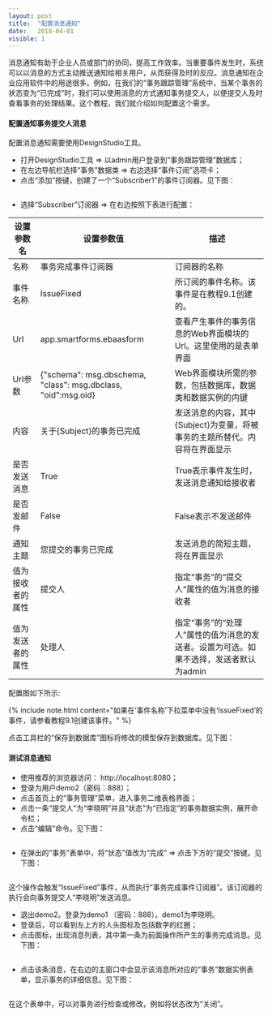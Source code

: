 ```yaml
---
layout: post
title:  "配置消息通知"
date:   2018-04-01
visible: 1
---
```


消息通知有助于企业人员或部门的协同，提高工作效率。当重要事件发生时，系统可以以消息的方式主动推送通知给相关用户，从而获得及时的反应。消息通知在企业应用软件中的用途很多。例如，在我们的“事务跟踪管理”系统中，当某个事务的状态变为“已完成”时，我们可以使用消息的方式通知事务提交人，以便提交人及时查看事务的处理结果。这个教程，我们就介绍如何配置这个需求。

#### 配置通知事务提交人消息

配置消息通知需要使用DesignStudio工具。

* 打开DesignStudio工具 => 以admin用户登录到“事务跟踪管理”数据库；
* 在左边导航栏选择“事务”数据类 => 右边选择“事件订阅”选项卡；
* 点击“添加”按键，创建了一个“Subscriber1”的事件订阅器。见下图：

<img src="{{'/assets/img/2018-4-1-创建事件订阅器.png' | prepend: site.baseurl }}" alt="">

* 选择“Subscriber”订阅器 => 在右边按照下表进行配置：

| 设置参数名 | 设置参数值 | 描述 |
|-------|--------|---------|
| 名称 | 事务完成事件订阅器 | 订阅器的名称 |
| 事件名称 | IssueFixed | 所订阅的事件名称。该事件是在教程9.1创建的。 |
| Url | app.smartforms.ebaasform | 查看产生事件的事务信息的Web界面模块的Url。这里使用的是表单界面 |
| Url参数 | {"schema": msg.dbschema, "class": msg.dbclass, "oid":msg.oid} | Web界面模块所需的参数，包括数据库，数据类和数据实例的内键 |
| 内容 | 关于{Subject}的事务已完成 | 发送消息的内容，其中{Subject}为变量，将被事务的主题所替代。内容将在界面显示 |
| 是否发送消息 | True | True表示事件发生时，发送消息通知给接收者 |
| 是否发邮件 | False | False表示不发送邮件 |
| 通知主题 | 您提交的事务已完成 | 发送消息的简短主题，将在界面显示 |
| 值为接收者的属性 | 提交人 | 指定“事务”的“提交人”属性的值为消息的接收者 |
| 值为发送者的属性 | 处理人 | 指定“事务”的“处理人”属性的值为消息的发送者。设置为可选。如果不选择，发送者默认为admin |

配置图如下所示: 
<img src="{{'/assets/img/2018-4-1-配置事件订阅器.png' | prepend: site.baseurl }}" alt="">

{% include note.html content="如果在‘事件名称’下拉菜单中没有‘IssueFixed’的事件，请参看教程9.1创建该事件。" %}

点击工具栏的“保存到数据库”图标将修改的模型保存到数据库。见下图：
<img src="{{'/assets/img/2018-4-1-保存到数据库.png' | prepend: site.baseurl }}" alt="">

#### 测试消息通知

* 使用推荐的浏览器访问： http://localhost:8080；
* 登录为用户demo2（密码：888）；
* 点击首页上的“事务管理”菜单，进入事务二维表格界面；
* 点击一条“提交人”为“李晓明”并且“状态”为“已指定”的事务数据实例，展开命令栏；
* 点击“编辑”命令。见下图：

<img src="{{'/assets/img/2018-4-1-编辑事务记录.png' | prepend: site.baseurl }}" alt="">

* 在弹出的“事务”表单中，将“状态”值改为“完成” => 点击下方的“提交”按键。见下图：

<img src="{{'/assets/img/2018-4-1-修改事务记录状态.png' | prepend: site.baseurl }}" alt="">

这个操作会触发“IssueFixed”事件，从而执行“事务完成事件订阅器”。该订阅器的执行会向事务提交人“李晓明”发送消息。

* 退出demo2。登录为demo1 （密码：888）。demo1为李晓明。
* 登录后，可以看到左上方的人头图标及包括数字的红圈；
* 点击图标，出现消息列表，其中第一条为前面操作所产生的事务完成消息。见下图：

<img src="{{'/assets/img/2018-4-1-查看消息通知.png' | prepend: site.baseurl }}" alt="">

* 点击该条消息，在右边的主窗口中会显示该消息所对应的“事务”数据实例表单，显示事务的详细信息。见下图：

<img src="{{'/assets/img/2018-4-1-查看事务表单.png' | prepend: site.baseurl }}" alt="">

在这个表单中，可以对事务进行检查或修改，例如将状态改为“关闭”。




